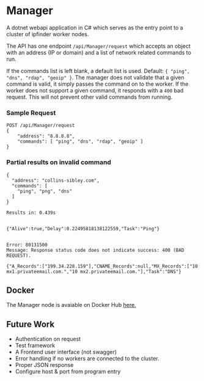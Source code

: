 # Manager

A dotnet webapi application in C# which serves as the entry point to a cluster
of ipfinder worker nodes.

The API has one endpoint `/api/Manager/request` which accepts an object with
an address (IP or domain) and a list of network related commands to run.

If the commands list is left blank, a default list is used. Default: `{ "ping", "dns", "rdap", "geoip" }`. The manager does not validate that a given command is valid, it simply passes the command on to the worker. If the worker does not support a given command, it responds with a `400` bad request. This will not prevent other valid commands from running.

### Sample Request

```
POST /api/Manager/request
{
    "address": "8.8.8.8",
    "commands": [ "ping", "dns", "rdap", "geoip" ]
}
```

### Partial results on invalid command

```
{
  "address": "collins-sibley.com",
  "commands": [
    "ping", "png", "dns"
  ]
}
```

```
Results in: 0.439s


{"Alive":true,"Delay":0.22495818138122559,"Task":"Ping"}


Error: 80131500 
Message: Response status code does not indicate success: 400 (BAD REQUEST).

{"A_Records":["199.34.228.159"],"CNAME_Records":null,"MX_Records":["10 mx1.privateemail.com.","10 mx2.privateemail.com."],"Task":"DNS"}
```

## Docker

The Manager node is avaiable on Docker Hub [here.](https://hub.docker.com/repository/docker/gaella818/manager-node)

## Future Work

* Authentication on request
* Test framework
* A Frontend user interface (not swagger)
* Error handling if no workers are connected to the cluster.
* Proper JSON response
* Configure host & port from program entry